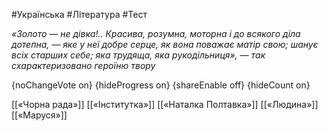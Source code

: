 #Українська #Література #Тест

*«Золото — не дівка!.. Красива, розумна, моторна і до всякого діла  дотепна, — яке у неї добре серце, як вона поважає матір свою; шанує всіх  старших себе; яка трудяща, яка рукодільниця», — так схарактеризовано героїню твору*

{noChangeVote on}
{hideProgress on}
{shareEnable off}
{hideCount on}

[[«Чорна рада»]]
[[«Інститутка»]]
[[«Наталка Полтавка»]]
[[«Людина»]]
[[«Маруся»]]
